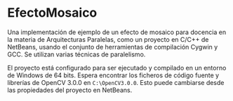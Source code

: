 # EfectoMosaico
Una implementación de ejemplo de un efecto de mosaico para docencia en la materia de Arquitecturas Paralelas, como un proyecto en C/C++ de NetBeans, usando el conjunto de herramientas de compilación Cygwin y GCC. Se utilizan varias técnicas de paralelismo.

El proyecto está configurado para ser ejecutado y compilado en un entorno de Windows de 64 bits. Espera encontrar los ficheros de código fuente y librerías de OpenCV 3.0.0 en `C:\OpenCV3.0.0`. Esto puede cambiarse desde las propiedades del proyecto en NetBeans.
